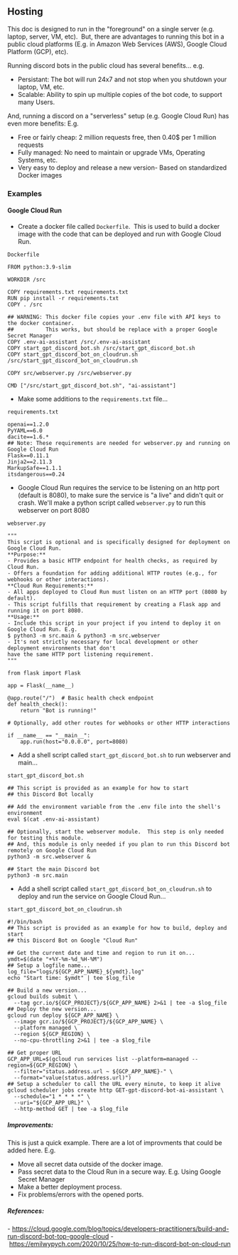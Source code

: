 ## Hosting
This doc is designed to run in the "foreground" on a single server (e.g. laptop, server, VM, etc).  
But, there are advantages to running this bot in a public cloud platforms (E.g. in Amazon Web Services (AWS), 
Google Cloud Platform (GCP), etc). 

Running discord bots in the public cloud has several benefits... e.g. 
- Persistant: The bot will run 24x7 and not stop when you shutdown your laptop, VM, etc.
- Scalable: Ability to spin up multiple copies of the bot code, to support many Users.

And, running a discord on a "serverless" setup (e.g. Google Cloud Run) has even more benefits: E.g.
- Free or fairly cheap: 2 million requests free, then 0.40$ per 1 million requests
- Fully managed: No need to maintain or upgrade VMs, Operating Systems, etc.
- Very easy to deploy and release a new version- Based on standardized Docker images


### Examples
#### Google Cloud Run 
- Create a docker file called `Dockerfile`.  This is used to build a docker image with the code that can be deployed and run with Google Cloud Run.

`Dockerfile`
```
FROM python:3.9-slim

WORKDIR /src

COPY requirements.txt requirements.txt
RUN pip install -r requirements.txt
COPY . /src

## WARNING: This docker file copies your .env file with API keys to the docker container.
##          This works, but should be replace with a proper Google Secret Manager
COPY .env-ai-assistant /src/.env-ai-assistant
COPY start_gpt_discord_bot.sh /src/start_gpt_discord_bot.sh
COPY start_gpt_discord_bot_on_cloudrun.sh /src/start_gpt_discord_bot_on_cloudrun.sh

COPY src/webserver.py /src/webserver.py

CMD ["/src/start_gpt_discord_bot.sh", "ai-assistant"]
```

- Make some additions to the `requirements.txt` file...

`requirements.txt`
```python-dotenv==0.21.*
openai==1.2.0
PyYAML==6.0
dacite==1.6.*
## Note: These requirements are needed for webserver.py and running on Google Cloud Run
Flask==0.11.1
Jinja2==2.11.3
MarkupSafe==1.1.1
itsdangerous==0.24
```

- Google Cloud Run requires the service to be listening on an http port (default is 8080), to make sure the service is "a live" and didn't quit or crash.
We'll make a python script called `webserver.py` to run this webserver on port 8080

`webserver.py`
```
"""
This script is optional and is specifically designed for deployment on Google Cloud Run.
**Purpose:**
- Provides a basic HTTP endpoint for health checks, as required by Cloud Run.
- Offers a foundation for adding additional HTTP routes (e.g., for webhooks or other interactions).
**Cloud Run Requirements:**
- All apps deployed to Cloud Run must listen on an HTTP port (8080 by default).
- This script fulfills that requirement by creating a Flask app and running it on port 8080.
**Usage:**
- Include this script in your project if you intend to deploy it on Google Cloud Run. E.g.
$ python3 -m src.main & python3 -m src.webserver
- It's not strictly necessary for local development or other deployment environments that don't
have the same HTTP port listening requirement.
"""

from flask import Flask

app = Flask(__name__)

@app.route("/")  # Basic health check endpoint
def health_check():
    return "Bot is running!"

# Optionally, add other routes for webhooks or other HTTP interactions

if __name__ == "__main__":
    app.run(host="0.0.0.0", port=8080)
```

- Add a shell script called `start_gpt_discord_bot.sh` to run webserver and main...

`start_gpt_discord_bot.sh`
```
## This script is provided as an example for how to start
## this Discord Bot locally

## Add the environment variable from the .env file into the shell's environment
eval $(cat .env-ai-assistant)

## Optionally, start the webserver module.  This step is only needed for testing this module.
## And, this module is only needed if you plan to run this Discord bot remotely on Google Cloud Run
python3 -m src.webserver &

## Start the main Discord bot
python3 -m src.main
```

- Add a shell script called `start_gpt_discord_bot_on_cloudrun.sh` to deploy and run the service on Google Cloud Run...

`start_gpt_discord_bot_on_cloudrun.sh`
```
#!/bin/bash
## This script is provided as an example for how to build, deploy and start
## this Discord Bot on Google "Cloud Run"

## Get the current date and time and region to run it on...
ymdt=$(date "+%Y-%m-%d_%H-%M")
## Setup a logfile name...
log_file="logs/${GCP_APP_NAME}_${ymdt}.log"
echo "Start time: $ymdt" | tee $log_file

## Build a new version...
gcloud builds submit \
  --tag gcr.io/${GCP_PROJECT}/${GCP_APP_NAME} 2>&1 | tee -a $log_file
## Deploy the new version...
gcloud run deploy ${GCP_APP_NAME} \
  --image gcr.io/${GCP_PROJECT}/${GCP_APP_NAME} \
  --platform managed \
  --region ${GCP_REGION} \
  --no-cpu-throttling 2>&1 | tee -a $log_file

## Get proper URL
GCP_APP_URL=$(gcloud run services list --platform=managed --region=${GCP_REGION} \
  --filter="status.address.url ~ ${GCP_APP_NAME}-" \
  --format="value(status.address.url)")
## Setup a scheduler to call the URL every minute, to keep it alive
gcloud scheduler jobs create http GET-gpt-discord-bot-ai-assistant \
  --schedule="1 * * * *" \
  --uri="${GCP_APP_URL}" \
  --http-method GET | tee -a $log_file
```

##### Improvements:
This is just a quick example. There are a lot of improvments that could be added here.  E.g.
- Move all secret data outside of the docker image.
- Pass secret data to the Cloud Run in a secure way. E.g.  Using Google Secret Manager
- Make a better deployment process.
- Fix problems/errors with the opened ports.

##### References:
- https://cloud.google.com/blog/topics/developers-practitioners/build-and-run-discord-bot-top-google-cloud
- https://emilwypych.com/2020/10/25/how-to-run-discord-bot-on-cloud-run
